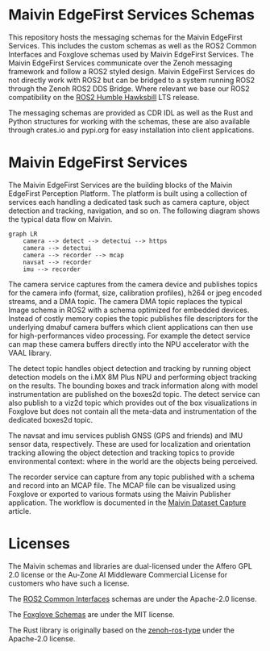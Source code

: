 # Maivin EdgeFirst Services Schemas

This repository hosts the messaging schemas for the Maivin EdgeFirst Services.  This includes the custom schemas as well as the ROS2 Common Interfaces and Foxglove schemas used by Maivin EdgeFirst Services.  The Maivin EdgeFirst Services communicate over the Zenoh messaging framework and follow a ROS2 styled design.  Maivin EdgeFirst Services do not directly work with ROS2 but can be bridged to a system running ROS2 through the Zenoh ROS2 DDS Bridge.  Where relevant we base our ROS2 compatibility on the [ROS2 Humble Hawksbill](https://docs.ros.org/en/rolling/Releases/Release-Humble-Hawksbill.html) LTS release.

The messaging schemas are provided as CDR IDL as well as the Rust and Python structures for working with the schemas, these are also available through crates.io and pypi.org for easy installation into client applications.

# Maivin EdgeFirst Services

The Maivin EdgeFirst Services are the building blocks of the Maivin EdgeFirst Perception Platform.  The platform is built using a collection of services each handling a dedicated task such as camera capture, object detection and tracking, navigation, and so on.  The following diagram shows the typical data flow on Maivin.

```mermaid
graph LR
    camera --> detect --> detectui --> https
    camera --> detectui
    camera --> recorder --> mcap
    navsat --> recorder
    imu --> recorder
```

The camera service captures from the camera device and publishes topics for the camera info (format, size, calibration profiles), h264 or jpeg encoded streams, and a DMA topic.  The camera DMA topic replaces the typical Image schema in ROS2 with a schema optimized for embedded devices. Instead of costly memory copies the topic publishes file descriptors for the underlying dmabuf camera buffers which client applications can then use for high-performances video processing.  For example the detect service can map these camera buffers directly into the NPU accelerator with the VAAL library.

The detect topic handles object detection and tracking by running object detection models on the i.MX 8M Plus NPU and performing object tracking on the results.  The bounding boxes and track information along with model instrumentation are published on the boxes2d topic.  The detect service can also publish to a viz2d topic which provides out of the box visualizations in Foxglove but does not contain all the meta-data and instrumentation of the dedicated boxes2d topic.

The navsat and imu services publish GNSS (GPS and friends) and IMU sensor data, respectively.  These are used for localization and orientation tracking allowing the object detection and tracking topics to provide environmental context: where in the world are the objects being perceived.

The recorder service can capture from any topic published with a schema and record into an MCAP file.  The MCAP file can be visualized using Foxglove or exported to various formats using the Maivin Publisher application.  The workflow is documented in the [Maivin Dataset Capture](https://support.deepviewml.com/hc/en-us/articles/24298327848077-Maivin-Dataset-Overview) article.

# Licenses

The Maivin schemas and libraries are dual-licensed under the Affero GPL 2.0 license or the Au-Zone AI Middleware Commercial License for customers who have such a license.

The [ROS2 Common Interfaces](https://github.com/ros2/common_interfaces/tree/humble) schemas are under the Apache-2.0 license.

The [Foxglove Schemas](https://github.com/foxglove/schemas) are under the MIT license.

The Rust library is originally based on the [zenoh-ros-type](https://github.com/evshary/zenoh-ros-type) under the Apache-2.0 license.
